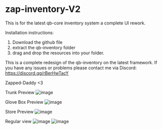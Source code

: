 # zap-inventory-V2

This is for the latest qb-core inventory system a complete UI rework.

Installation instructions:
1. Download the github file
2. extract the qb-inventory folder
3. drag and drop the resources into your folder.

This is a complete redesign of the qb-inventory on the latest framework. If you have any issues or problems please contact me via Discord: https://discord.gg/rBerHwTacY

Zapped-Daddy <3

Trunk Preview
![image](https://github.com/user-attachments/assets/515fcea7-f6fa-43a4-8607-4a5b0b067986)

Glove Box Preview
![image](https://github.com/user-attachments/assets/4e41d15e-83a8-4d49-a1e6-d0a3398e6e78)

Store Preview
![image](https://github.com/user-attachments/assets/c14a3cd5-9b7f-4e11-b8ae-371fdba9386b)

Regular view 
![image](https://github.com/user-attachments/assets/6e0c7320-1664-4ccb-aa3f-f8e638e0e6db)
![image](https://github.com/user-attachments/assets/af854cf7-b977-4dc5-8339-d732049f3e6f)




